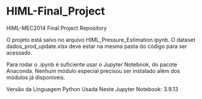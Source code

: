 # HIML-Final_Project

HIML-MEC2014 Final Project Repository

O projeto está salvo no arquivo HIML_Pressure_Estimation.ipynb. O dataset dados_prod_update.xlsx deve estar na mesma pasta do código para ser acessado. 

Para rodar o .ipynb é suficiente usar o Jupyter Notebook, do pacote Anaconda. Nenhum módulo especial precisou ser instalado além dos módulos já disponíveis. 

Versão da Linguagem Python Usada Neste Jupyter Notebook: 3.9.13

